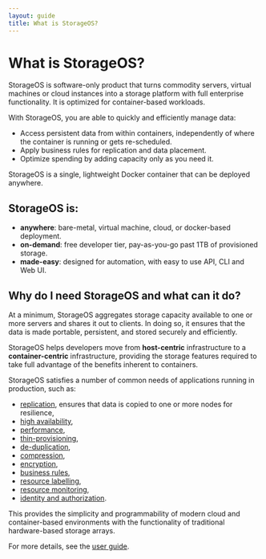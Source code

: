 ```yaml
---
layout: guide
title: What is StorageOS?
---
```


# What is StorageOS?

StorageOS is software-only product that turns commodity servers, virtual machines or cloud instances into a storage platform with full enterprise functionality.  It is optimized for container-based workloads.

With StorageOS, you are able to quickly and efficiently manage data:

 - Access persistent data from within containers, independently of where the container is running or gets re-scheduled.
 - Apply business rules for replication and data placement.
 - Optimize spending by adding capacity only as you need it.

StorageOS is a single, lightweight Docker container that can be deployed anywhere.

## StorageOS is:

* **anywhere**: bare-metal, virtual machine, cloud, or docker-based deployment.
* **on-demand**: free developer tier, pay-as-you-go past 1TB of provisioned storage.
* **made-easy**: designed for automation, with easy to use API, CLI and Web UI.

## Why do I need StorageOS and what can it do?

At a minimum, StorageOS aggregates storage capacity available to one or more servers and shares it out to clients.  In doing so, it ensures that the data is made portable, persistent, and stored securely and efficiently.

StorageOS helps developers move from **host-centric** infrastructure to a **container-centric** infrastructure, providing the storage features required to take full advantage of the benefits inherent to containers.

StorageOS satisfies a number of common needs of applications running in production, such as:

* [replication](/docs/user-guide/pods/), ensures that data is copied to one or more nodes for resilience,
* [high availability](/docs/user-guide/volumes/),
* [performance](/docs/user-guide/secrets/),
* [thin-provisioning](/docs/user-guide/production-pods/#liveness-and-readiness-probes-aka-health-checks),
* [de-duplication](/docs/user-guide/replication-controller/),
* [compression](/docs/user-guide/horizontal-pod-autoscaling/),
* [encryption](/docs/user-guide/connecting-applications/),
* [business rules](/docs/user-guide/services/),
* [resource labelling](/docs/user-guide/update-demo/),
* [resource monitoring](/docs/user-guide/monitoring/),
* [identity and authorization](/docs/admin/authorization/).

This provides the simplicity and programmability of modern cloud and container-based environments with the functionality of traditional hardware-based storage arrays.

For more details, see the [user guide](/docs/user-guide/).
